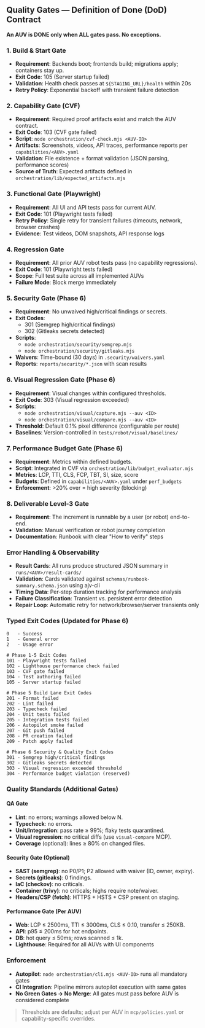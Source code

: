 ## Quality Gates — Definition of Done (DoD) Contract

**An AUV is DONE only when ALL gates pass. No exceptions.**

### 1. Build & Start Gate

- **Requirement**: Backends boot; frontends build; migrations apply; containers stay up.
- **Exit Code**: 105 (Server startup failed)
- **Validation**: Health check passes at `${STAGING_URL}/health` within 20s
- **Retry Policy**: Exponential backoff with transient failure detection

### 2. Capability Gate (CVF)

- **Requirement**: Required proof artifacts exist and match the AUV contract.
- **Exit Code**: 103 (CVF gate failed)
- **Script**: `node orchestration/cvf-check.mjs <AUV-ID>`
- **Artifacts**: Screenshots, videos, API traces, performance reports per `capabilities/<AUV>.yaml`
- **Validation**: File existence + format validation (JSON parsing, performance scores)
- **Source of Truth**: Expected artifacts defined in `orchestration/lib/expected_artifacts.mjs`

### 3. Functional Gate (Playwright)

- **Requirement**: All UI and API tests pass for current AUV.
- **Exit Code**: 101 (Playwright tests failed)
- **Retry Policy**: Single retry for transient failures (timeouts, network, browser crashes)
- **Evidence**: Test videos, DOM snapshots, API response logs

### 4. Regression Gate

- **Requirement**: All prior AUV robot tests pass (no capability regressions).
- **Exit Code**: 101 (Playwright tests failed)
- **Scope**: Full test suite across all implemented AUVs
- **Failure Mode**: Block merge immediately

### 5. Security Gate (Phase 6)

- **Requirement**: No unwaived high/critical findings or secrets.
- **Exit Codes**:
  - 301 (Semgrep high/critical findings)
  - 302 (Gitleaks secrets detected)
- **Scripts**:
  - `node orchestration/security/semgrep.mjs`
  - `node orchestration/security/gitleaks.mjs`
- **Waivers**: Time-bound (30 days) in `.security/waivers.yaml`
- **Reports**: `reports/security/*.json` with scan results

### 6. Visual Regression Gate (Phase 6)

- **Requirement**: Visual changes within configured thresholds.
- **Exit Code**: 303 (Visual regression exceeded)
- **Scripts**:
  - `node orchestration/visual/capture.mjs --auv <ID>`
  - `node orchestration/visual/compare.mjs --auv <ID>`
- **Threshold**: Default 0.1% pixel difference (configurable per route)
- **Baselines**: Version-controlled in `tests/robot/visual/baselines/`

### 7. Performance Budget Gate (Phase 6)

- **Requirement**: Metrics within defined budgets.
- **Script**: Integrated in CVF via `orchestration/lib/budget_evaluator.mjs`
- **Metrics**: LCP, TTI, CLS, FCP, TBT, SI, size, score
- **Budgets**: Defined in `capabilities/<AUV>.yaml` under `perf_budgets`
- **Enforcement**: >20% over = high severity (blocking)

### 8. Deliverable Level-3 Gate

- **Requirement**: The increment is runnable by a user (or robot) end-to-end.
- **Validation**: Manual verification or robot journey completion
- **Documentation**: Runbook with clear "How to verify" steps

### Error Handling & Observability

- **Result Cards**: All runs produce structured JSON summary in `runs/<AUV>/result-cards/`
- **Validation**: Cards validated against `schemas/runbook-summary.schema.json` using ajv-cli
- **Timing Data**: Per-step duration tracking for performance analysis
- **Failure Classification**: Transient vs. persistent error detection
- **Repair Loop**: Automatic retry for network/browser/server transients only

### Typed Exit Codes (Updated for Phase 6)

```
0   - Success
1   - General error
2   - Usage error

# Phase 1-5 Exit Codes
101 - Playwright tests failed
102 - Lighthouse performance check failed
103 - CVF gate failed
104 - Test authoring failed
105 - Server startup failed

# Phase 5 Build Lane Exit Codes
201 - Format failed
202 - Lint failed
203 - Typecheck failed
204 - Unit tests failed
205 - Integration tests failed
206 - Autopilot smoke failed
207 - Git push failed
208 - PR creation failed
209 - Patch apply failed

# Phase 6 Security & Quality Exit Codes
301 - Semgrep high/critical findings
302 - Gitleaks secrets detected
303 - Visual regression exceeded threshold
304 - Performance budget violation (reserved)
```

### Quality Standards (Additional Gates)

#### QA Gate

- **Lint**: no errors; warnings allowed below N.
- **Typecheck**: no errors.
- **Unit/Integration**: pass rate ≥ 99%; flaky tests quarantined.
- **Visual regression**: no critical diffs (use `visual-compare` MCP).
- **Coverage** (optional): lines ≥ 80% on changed files.

#### Security Gate (Optional)

- **SAST (semgrep)**: no P0/P1; P2 allowed with waiver (ID, owner, expiry).
- **Secrets (gitleaks)**: 0 findings.
- **IaC (checkov)**: no criticals.
- **Container (trivy)**: no criticals; highs require note/waiver.
- **Headers/CSP (fetch)**: HTTPS + HSTS + CSP present on staging.

#### Performance Gate (Per AUV)

- **Web**: LCP ≤ 2500ms, TTI ≤ 3000ms, CLS ≤ 0.10, transfer ≤ 250KB.
- **API**: p95 ≤ 200ms for hot endpoints.
- **DB**: hot query ≤ 50ms; rows scanned ≤ 1k.
- **Lighthouse**: Required for all AUVs with UI components

### Enforcement

- **Autopilot**: `node orchestration/cli.mjs <AUV-ID>` runs all mandatory gates
- **CI Integration**: Pipeline mirrors autopilot execution with same gates
- **No Green Gates → No Merge**: All gates must pass before AUV is considered complete

> Thresholds are defaults; adjust per AUV in `mcp/policies.yaml` or capability-specific overrides.
